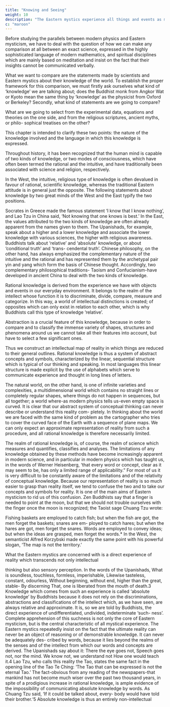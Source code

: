 ```yaml
---
title: "Knowing and Seeing"
weight: 10
description: "The Eastern mystics experience all things and events as manifestations of a basic oneness"
c: "maroon"
---
```



Before studying the parallels between modern physics and Eastern mysticism, we have to deal with the question of how we can make any comparison at all between an exact science,
expressed in the highly sophisticated language of modern
mathematics, and spiritual disciplines which are mainly based
on meditation and insist on the fact that their insights cannot
be communicated verbally.

What we want to compare are the statements made by scientists and Eastern mystics about their knowledge of the world. To establish the proper framework for this comparison, we must firstly ask ourselves what kind of ‘knowledge’ we are talking about; does the Buddhist monk from Angkor Wat or
Kyoto mean the same thing by ‘knowledge’ as the physicist from Oxford or Berkeley? Secondly, what kind of statements are we going to compare? 

What are we going to select from the experimental data, equations and theories on the one side,
and from the religious scriptures, ancient myths, or philo-
sophical treatises on the other? 

This chapter is intended to clarify these two points: the nature of the knowledge involved
and the language in which this knowledge is expressed.

Throughout history, it has been recognized that the human mind is capable of two kinds of knowledge, or two modes of consciousness, which have often been termed the rational and the intuitive, and have traditionally been associated with science and religion, respectively. 

In the West, the intuitive, religious type of knowledge is often devalued in favour of
rational, scientific knowledge, whereas the traditional Eastern
attitude is in general just the opposite. The following statements
about knowledge by two great minds of the West and the East
typify the two positions. 

Socrates in Greece made the famous statement ‘I know that I know nothing’, and Lao Tzu in China
said, ‘Not knowing that one knows is best.’ In the East, the
values attributed to the two kinds of knowledge are often
already apparent from the names given to them. The Upanishads,
for example, speak about a higher and a lower knowledge and
associate the lower knowledge with various sciences, the higher
with religious awareness. Buddhists talk about ‘relative’ and
‘absolute’ knowledge, or about ‘conditional truth’ and ‘trans-
cendental truth’. Chinese philosophy, on the other hand, has
always emphasized the complementary nature of the intuitive
and the rational and has represented them by the archetypal
pair yin and yang which form the basis of Chinese thought.
Accordingly, two complementary philosophical traditions-
Taoism and Confucianism-have developed in ancient China
to deal with the two kinds of knowledge.

Rational knowledge is derived from the experience we have
with objects and events in our everyday environment. It
belongs to the realm of the intellect whose function it is to
discriminate, divide, compare, measure and categorize. In this
way, a world of intellectual distinctions is created; of opposites
which can only exist in relation to each other, which is why
Buddhists call this type of knowledge ‘relative’.

Abstraction is a crucial feature of this knowledge, because in
order to compare and to classify the immense variety of shapes,
structures and phenomena around us we cannot take all their
features into account, but have to select a few significant ones.


Thus we construct an intellectual map of reality in which things are reduced to their general outlines. Rational knowledge is thus a system of abstract concepts and symbols, characterized
by the linear, sequential structure which is typical of our
thinking and speaking. In most languages this linear structure
is made explicit by the use of alphabets which serve to communicate experience and thought in long lines of letters.


The natural world, on the other hand, is one of infinite
varieties and complexities, a multidimensional world which
contains no straight lines or completely regular shapes, where
things do not happen in sequences, but all together; a world
where-as modern physics tells us-even empty space is
curved. It is clear that our abstract system of conceptual
thinking can never describe or understand this reality com-
pletely. In thinking about the world we are faced with the same
kind of problem as the cartographer who tries to cover the
curved face of the Earth with a sequence of plane maps. We
can only expect an approximate representation of reality from
such a procedure, and all rational knowledge is therefore
necessarily limited.

The realm of rational knowledge is, of course, the realm of
science which measures and quantifies, classifies and analyses.
The limitations of any knowledge obtained by these methods
have become increasingly apparent in modern science, and in
particular in modern physics which has taught us, in the words
of Werner Heisenberg, ‘that every word or concept, clear as
it may seem to be, has only a limited range of applicability.”
For most of us it is very difficult to be constantly aware of the
limitations and of the relativity of conceptual knowledge.
Because our representation of reality is so much easier to grasp
than reality itself, we tend to confuse the two and to take our
concepts and symbols for reality. It is one of the main aims of
Eastern mysticism to rid us of this confusion. Zen Buddhists
say that a finger is needed to point at the moon, but that we
should not trouble ourselves with the finger once the moon
is recognized; the Taoist sage Chuang Tzu wrote:

Fishing baskets are employed to catch fish; but when the
fish are got, the men forget the baskets; snares are em-
ployed to catch hares; but when the hares are got, men
forget the snares. Words are employed to convey ideas;
but when the ideas are grasped, men forget the words.*
In the West, the semanticist Alfred Korzybski made exactly
the same point with his powerful slogan, ‘The map is not the
territory.’

What the Eastern mystics are concerned with is a direct
experience of reality which transcends not only intellectual

thinking but also sensory perception. In the words of the
Upanishads,
What is soundless, touchless, formless, imperishable,
Likewise tasteless, constant, odourless,
Without beginning, without end, higher than the great,
stable-
By discerning That, one is liberated from the mouth of
death.3
Knowledge which comes from such an experience is called
‘absolute knowledge’ by Buddhists because it does not rely
on the discriminations, abstractions and classifications of the
intellect which, as we have seen, are always relative and
approximate. It is, so we are told by Buddhists, the direct
experience of undifferentiated, undivided, indeterminate ‘such-
ness’. Complete apprehension of this suchness is not only the
core of Eastern mysticism, but is the central characteristic of
all mystical experience.
The Eastern mystics repeatedly insist on the fact that the
ultimate reality can never be an object of reasoning or of
demonstrable knowledge. It can never be adequately des-
cribed by words, because it lies beyond the realms of the senses
and of the intellect from which our words and concepts are
derived. The Upanishads say about it:
There the eye goes not,
Speech goes not, nor the mind.
We know not, we understand not
How one would teach it.4
Lao Tzu, who calls this reality the Tao, states the same fact in
the opening line of the Tao Te Ching: ‘The Tao that can be
expressed is not the eternal Tao.’ The fact-obvious from any
reading of the newspapers-that mankind has not become
much wiser over the past two thousand years, in spite of a
prodigious increase in rational knowledge, is ample evidence
of the impossibility of communicating absolute knowledge by
words. As Chuang Tzu said, ‘If it could be talked about, every-
body would have told their brother.‘5
Absolute knowledge is thus an entirely non-intellectual

